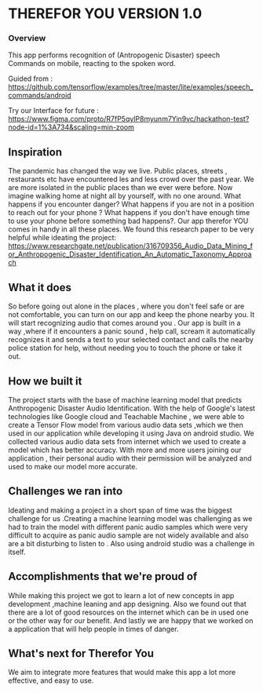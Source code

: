 # THEREFOR YOU VERSION 1.0

### Overview

This app performs recognition of (Antropogenic Disaster) speech Commands on mobile, reacting to the spoken word.

Guided from : https://github.com/tensorflow/examples/tree/master/lite/examples/speech_commands/android

Try our Interface for future : https://www.figma.com/proto/R7fP5qylP8myunm7Yin9vc/hackathon-test?node-id=1%3A734&scaling=min-zoom


## Inspiration
The pandemic has changed the way we live. Public places, streets , restaurants etc have encountered les and less crowd over the past year. We are more isolated in the public places than we ever were before. Now imagine walking home at night all by yourself, with no one around. What happens if you encounter danger? What happens if you are not in a position to reach out for your phone ? What happens if you don't have enough time to use your phone before something bad happens?. Our app therefor YOU comes in handy in all these places.
We found this research paper to be very helpful while ideating the project:
https://www.researchgate.net/publication/316709356_Audio_Data_Mining_for_Anthropogenic_Disaster_Identification_An_Automatic_Taxonomy_Approach

## What it does
So before going out alone in the places , where you don't feel safe or are not comfortable, you can turn on our app and keep the phone nearby you. It will start recognizing audio that comes around you . Our app is built in a way ,where if it encounters a panic sound , help call, scream it automatically recognizes it and sends a text to your selected contact and calls the nearby police station for help, without needing you to touch the phone or take it out.

## How we built it
The project starts with the base of machine learning model that predicts Anthropogenic Disaster Audio Identification. With the help of Google's latest technologies like Google cloud and Teachable Machine , we were able to create a Tensor Flow model from various audio data sets ,which we then used in our application while developing it using Java on android studio. We collected various audio data sets from internet which we used to create a model which has better accuracy. 
With more and more users joining our application , their personal audio with their permission will be analyzed and used to make  our model more accurate.


## Challenges we ran into
Ideating and making a project in a short span of time was the biggest challenge for us .Creating a machine learning model was challenging as we had to train the model with different panic audio samples which were very difficult to acquire as panic audio sample are not widely available and also are a bit disturbing to listen to  . Also using android studio was a challenge in itself.

## Accomplishments that we're proud of
While making this project we got to learn a lot of new concepts in app development ,machine leaning and app designing. Also we found out that there are a lot of good resources on the internet which can be in used one or the other way for our benefit. And lastly we are happy that we worked on a application that will help people in times of danger.

## What's next for Therefor You
We aim to integrate more features that would make this app a lot more effective, and easy to use.


